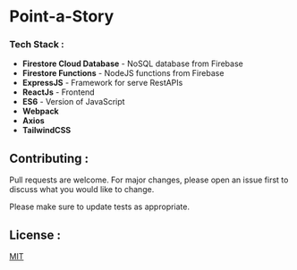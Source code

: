 # Point-a-Story

### Tech Stack :

- **Firestore Cloud Database** - NoSQL database from Firebase
- **Firestore Functions** - NodeJS functions from Firebase
- **ExpressJS** - Framework for serve RestAPIs
- **ReactJs** - Frontend
- **ES6** - Version of JavaScript
- **Webpack**
- **Axios**
- **TailwindCSS**

## Contributing :

Pull requests are welcome. For major changes, please open an issue first to discuss what you would like to change.

Please make sure to update tests as appropriate.

## License :

[MIT](https://choosealicense.com/licenses/mit/)

